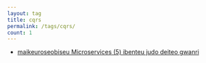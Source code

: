 ```yaml
---
layout: tag
title: cqrs
permalink: /tags/cqrs/
count: 1
---
```


- [maikeuroseobiseu Microservices (5) ibenteu judo deiteo gwanri](https://futurecreator.github.io/2018/10/19/microservices-and-event-driven-data-management/)
